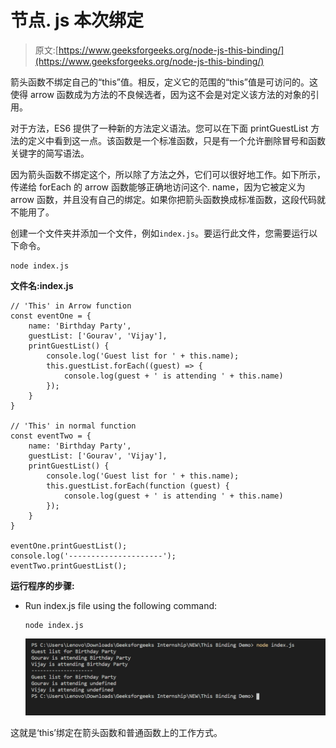 # 节点. js 本次绑定

> 原文:[https://www.geeksforgeeks.org/node-js-this-binding/](https://www.geeksforgeeks.org/node-js-this-binding/)

箭头函数不绑定自己的“this”值。相反，定义它的范围的“this”值是可访问的。这使得 arrow 函数成为方法的不良候选者，因为这不会是对定义该方法的对象的引用。

对于方法，ES6 提供了一种新的方法定义语法。您可以在下面 printGuestList 方法的定义中看到这一点。该函数是一个标准函数，只是有一个允许删除冒号和函数关键字的简写语法。

因为箭头函数不绑定这个，所以除了方法之外，它们可以很好地工作。如下所示，传递给 forEach 的 arrow 函数能够正确地访问这个. name，因为它被定义为 arrow 函数，并且没有自己的绑定。如果你把箭头函数换成标准函数，这段代码就不能用了。

创建一个文件夹并添加一个文件，例如`index.js`。要运行此文件，您需要运行以下命令。

```
node index.js
```

**文件名:index.js**

```
// 'This' in Arrow function
const eventOne = {
    name: 'Birthday Party',
    guestList: ['Gourav', 'Vijay'],
    printGuestList() {
        console.log('Guest list for ' + this.name);
        this.guestList.forEach((guest) => {
            console.log(guest + ' is attending ' + this.name)
        });
    }
}

// 'This' in normal function
const eventTwo = {
    name: 'Birthday Party',
    guestList: ['Gourav', 'Vijay'],
    printGuestList() {
        console.log('Guest list for ' + this.name);
        this.guestList.forEach(function (guest) {
            console.log(guest + ' is attending ' + this.name)
        });
    }
}

eventOne.printGuestList();
console.log('---------------------');
eventTwo.printGuestList();
```

**运行程序的步骤:**

*   Run index.js file using the following command:

    ```
    node index.js
    ```

    ![Output of above command](img/039f127a1c2a9c492d6c38c141042720.png)

这就是‘this’绑定在箭头函数和普通函数上的工作方式。
